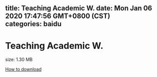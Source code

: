 
title: Teaching Academic W.
date: Mon Jan 06 2020 17:47:56 GMT+0800 (CST)    
categories: baidu
---

# Teaching Academic W.
size: 1.30 MB
 
 

[How to download](https://bpcam.bemobtrk.com/go/2ceec3aa-1ca2-46d6-b9ff-aaa5c184517c?jno=1450)
